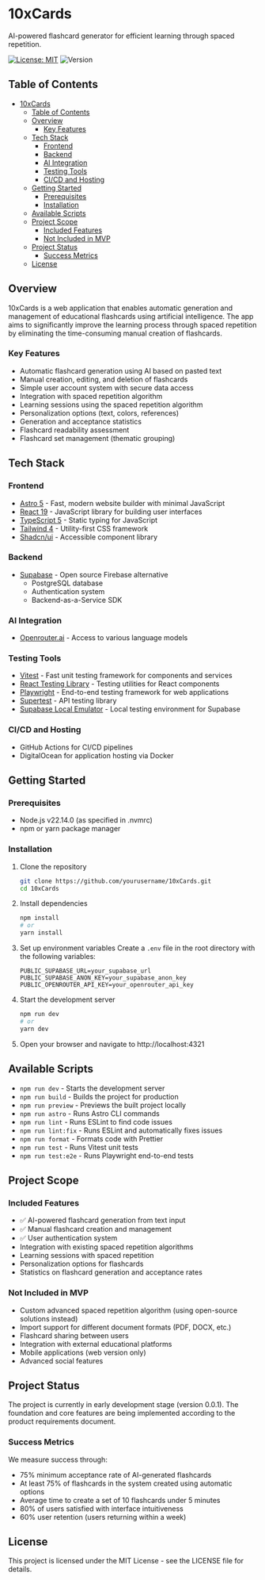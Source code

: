 # 10xCards

AI-powered flashcard generator for efficient learning through spaced repetition.

[![License: MIT](https://img.shields.io/badge/License-MIT-yellow.svg)](https://opensource.org/licenses/MIT)
![Version](https://img.shields.io/badge/version-0.0.1-blue)

## Table of Contents
- [10xCards](#10xcards)
  - [Table of Contents](#table-of-contents)
  - [Overview](#overview)
    - [Key Features](#key-features)
  - [Tech Stack](#tech-stack)
    - [Frontend](#frontend)
    - [Backend](#backend)
    - [AI Integration](#ai-integration)
    - [Testing Tools](#testing-tools)
    - [CI/CD and Hosting](#cicd-and-hosting)
  - [Getting Started](#getting-started)
    - [Prerequisites](#prerequisites)
    - [Installation](#installation)
  - [Available Scripts](#available-scripts)
  - [Project Scope](#project-scope)
    - [Included Features](#included-features)
    - [Not Included in MVP](#not-included-in-mvp)
  - [Project Status](#project-status)
    - [Success Metrics](#success-metrics)
  - [License](#license)

## Overview

10xCards is a web application that enables automatic generation and management of educational flashcards using artificial intelligence. The app aims to significantly improve the learning process through spaced repetition by eliminating the time-consuming manual creation of flashcards.

### Key Features

- Automatic flashcard generation using AI based on pasted text
- Manual creation, editing, and deletion of flashcards
- Simple user account system with secure data access
- Integration with spaced repetition algorithm
- Learning sessions using the spaced repetition algorithm
- Personalization options (text, colors, references)
- Generation and acceptance statistics
- Flashcard readability assessment
- Flashcard set management (thematic grouping)

## Tech Stack

### Frontend
- [Astro 5](https://astro.build/) - Fast, modern website builder with minimal JavaScript
- [React 19](https://react.dev/) - JavaScript library for building user interfaces
- [TypeScript 5](https://www.typescriptlang.org/) - Static typing for JavaScript
- [Tailwind 4](https://tailwindcss.com/) - Utility-first CSS framework
- [Shadcn/ui](https://ui.shadcn.com/) - Accessible component library

### Backend
- [Supabase](https://supabase.com/) - Open source Firebase alternative
  - PostgreSQL database
  - Authentication system
  - Backend-as-a-Service SDK

### AI Integration
- [Openrouter.ai](https://openrouter.ai/) - Access to various language models

### Testing Tools
- [Vitest](https://vitest.dev/) - Fast unit testing framework for components and services
- [React Testing Library](https://testing-library.com/docs/react-testing-library/intro/) - Testing utilities for React components
- [Playwright](https://playwright.dev/) - End-to-end testing framework for web applications
- [Supertest](https://github.com/visionmedia/supertest) - API testing library
- [Supabase Local Emulator](https://supabase.com/docs/guides/cli/local-development) - Local testing environment for Supabase

### CI/CD and Hosting
- GitHub Actions for CI/CD pipelines
- DigitalOcean for application hosting via Docker

## Getting Started

### Prerequisites

- Node.js v22.14.0 (as specified in .nvmrc)
- npm or yarn package manager

### Installation

1. Clone the repository
   ```bash
   git clone https://github.com/yourusername/10xCards.git
   cd 10xCards
   ```

2. Install dependencies
   ```bash
   npm install
   # or
   yarn install
   ```

3. Set up environment variables
   Create a `.env` file in the root directory with the following variables:
   ```
   PUBLIC_SUPABASE_URL=your_supabase_url
   PUBLIC_SUPABASE_ANON_KEY=your_supabase_anon_key
   PUBLIC_OPENROUTER_API_KEY=your_openrouter_api_key
   ```

4. Start the development server
   ```bash
   npm run dev
   # or
   yarn dev
   ```

5. Open your browser and navigate to http://localhost:4321

## Available Scripts

- `npm run dev` - Starts the development server
- `npm run build` - Builds the project for production
- `npm run preview` - Previews the built project locally
- `npm run astro` - Runs Astro CLI commands
- `npm run lint` - Runs ESLint to find code issues
- `npm run lint:fix` - Runs ESLint and automatically fixes issues
- `npm run format` - Formats code with Prettier
- `npm run test` - Runs Vitest unit tests
- `npm run test:e2e` - Runs Playwright end-to-end tests

## Project Scope

### Included Features

- ✅ AI-powered flashcard generation from text input
- ✅ Manual flashcard creation and management
- ✅ User authentication system
- Integration with existing spaced repetition algorithms
- Learning sessions with spaced repetition
- Personalization options for flashcards
- Statistics on flashcard generation and acceptance rates  

### Not Included in MVP

- Custom advanced spaced repetition algorithm (using open-source solutions instead)
- Import support for different document formats (PDF, DOCX, etc.)
- Flashcard sharing between users
- Integration with external educational platforms
- Mobile applications (web version only)
- Advanced social features

## Project Status

The project is currently in early development stage (version 0.0.1). The foundation and core features are being implemented according to the product requirements document.

### Success Metrics

We measure success through:
- 75% minimum acceptance rate of AI-generated flashcards
- At least 75% of flashcards in the system created using automatic options
- Average time to create a set of 10 flashcards under 5 minutes
- 80% of users satisfied with interface intuitiveness
- 60% user retention (users returning within a week)

## License

This project is licensed under the MIT License - see the LICENSE file for details.
